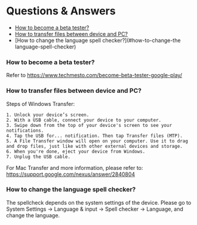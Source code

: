 # Questions & Answers

- [How to become a beta tester?](#how-to-become-a-beta-tester)
- [How to transfer files between device and PC?](#how-to-transfer-files-between-device-and-pc)
- [How to change the language spell checker?](#how-to-change-the language-spell-checker)

### How to become a beta tester?

Refer to https://www.techmesto.com/become-beta-tester-google-play/

### How to transfer files between device and PC?

Steps of Windows Transfer:

```
1. Unlock your device’s screen.
2. With a USB cable, connect your device to your computer.
3. Swipe down from the top of your device's screen to see your notifications.
4. Tap the USB for... notification. Then tap Transfer files (MTP).
5. A File Transfer window will open on your computer. Use it to drag and drop files, just like with other external devices and storage.
6. When you're done, eject your device from Windows.
7. Unplug the USB cable.
```

For Mac Transfer and more information, please refer to: https://support.google.com/nexus/answer/2840804

### How to change the language spell checker?

The spellcheck depends on the system settings of the device. Please go to System Settings -> Language & input -> Spell checker -> Language, and change the language.
